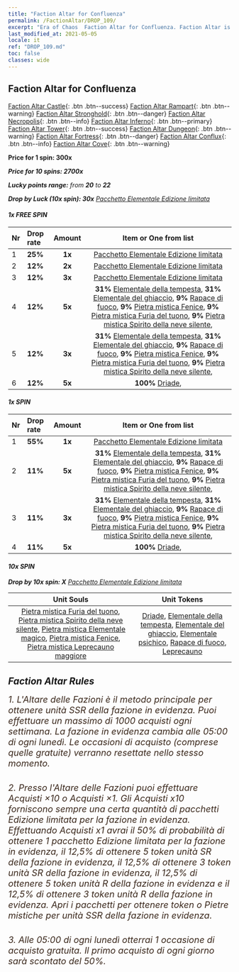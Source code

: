 ```yaml
---
title: "Faction Altar for Confluenza"
permalink: /FactionAltar/DROP_109/
excerpt: "Era of Chaos  Faction Altar for Confluenza. Faction Altar is the primary method for obtaining SSR units from the popular faction. Limited to 1,000 purchases each week. The popular faction changes at 05:00 every Monday. Purchase attempts and free purchase attempts will also reset then."
last_modified_at: 2021-05-05
locale: it
ref: "DROP_109.md"
toc: false
classes: wide
---
```


##  Faction Altar for **Confluenza**

  [Faction Altar Castle](/it/FactionAltar/DROP_101/){: .btn .btn--success} [Faction Altar Rampart](/it/FactionAltar/DROP_102/){: .btn .btn--warning} [Faction Altar Stronghold](/it/FactionAltar/DROP_103/){: .btn .btn--danger} [Faction Altar Necropolis](/it/FactionAltar/DROP_104/){: .btn .btn--info} [Faction Altar Inferno](/it/FactionAltar/DROP_105/){: .btn .btn--primary} [Faction Altar Tower](/it/FactionAltar/DROP_106/){: .btn .btn--success} [Faction Altar Dungeon](/it/FactionAltar/DROP_107/){: .btn .btn--warning} [Faction Altar Fortress](/it/FactionAltar/DROP_108/){: .btn .btn--danger} [Faction Altar Conflux](/it/FactionAltar/DROP_109/){: .btn .btn--info} [Faction Altar Cove](/it/FactionAltar/DROP_112/){: .btn .btn--warning} 

  **Price for 1 spin: 300x** <i class="fas fa-gem"/>

  **Price for 10 spins: 2700x** <i class="fas fa-gem"/>

  **Lucky points range:** from **20** to **22**

  **Drop by Luck (10x spin): 30x** [Pacchetto Elementale Edizione limitata](/ItemsIT/con_2141/)

####  1x FREE SPIN 

  |    Nr    |  Drop rate  |  Amount   |   Item or One from list  |
  |:---------|:------------|:---------:|:------------------------:|
  | 1 | **25%** | **1x** | [Pacchetto Elementale Edizione limitata](/ItemsIT/con_2141/) |
  | 2 | **12%** | **2x** | [Pacchetto Elementale Edizione limitata](/ItemsIT/con_2141/) |
  | 3 | **12%** | **3x** | [Pacchetto Elementale Edizione limitata](/ItemsIT/con_2141/) |
  | 4 | **12%** | **5x** |  **31%** [Elementale della tempesta](/ItemsIT/unt_263/),  **31%** [Elementale del ghiaccio](/ItemsIT/unt_264/),  **9%** [Rapace di fuoco](/ItemsIT/unt_268/),  **9%** [Pietra mistica Fenice](/ItemsIT/unt_348/),  **9%** [Pietra mistica Furia del tuono](/ItemsIT/unt_344/),  **9%** [Pietra mistica Spirito della neve silente](/ItemsIT/unt_345/),  |
  | 5 | **12%** | **3x** |  **31%** [Elementale della tempesta](/ItemsIT/unt_263/),  **31%** [Elementale del ghiaccio](/ItemsIT/unt_264/),  **9%** [Rapace di fuoco](/ItemsIT/unt_268/),  **9%** [Pietra mistica Fenice](/ItemsIT/unt_348/),  **9%** [Pietra mistica Furia del tuono](/ItemsIT/unt_344/),  **9%** [Pietra mistica Spirito della neve silente](/ItemsIT/unt_345/),  |
  | 6 | **12%** | **5x** |  **100%** [Driade](/ItemsIT/unt_262/),  |


####  1x SPIN 

  |    Nr    |  Drop rate  |  Amount   |   Item or One from list  |
  |:---------|:------------|:---------:|:------------------------:|
  | 1 | **55%** | **1x** | [Pacchetto Elementale Edizione limitata](/ItemsIT/con_2141/) |
  | 2 | **11%** | **5x** |  **31%** [Elementale della tempesta](/ItemsIT/unt_263/),  **31%** [Elementale del ghiaccio](/ItemsIT/unt_264/),  **9%** [Rapace di fuoco](/ItemsIT/unt_268/),  **9%** [Pietra mistica Fenice](/ItemsIT/unt_348/),  **9%** [Pietra mistica Furia del tuono](/ItemsIT/unt_344/),  **9%** [Pietra mistica Spirito della neve silente](/ItemsIT/unt_345/),  |
  | 3 | **11%** | **3x** |  **31%** [Elementale della tempesta](/ItemsIT/unt_263/),  **31%** [Elementale del ghiaccio](/ItemsIT/unt_264/),  **9%** [Rapace di fuoco](/ItemsIT/unt_268/),  **9%** [Pietra mistica Fenice](/ItemsIT/unt_348/),  **9%** [Pietra mistica Furia del tuono](/ItemsIT/unt_344/),  **9%** [Pietra mistica Spirito della neve silente](/ItemsIT/unt_345/),  |
  | 4 | **11%** | **5x** |  **100%** [Driade](/ItemsIT/unt_262/),  |


####  10x SPIN 

  **Drop by 10x spin: X** [Pacchetto Elementale Edizione limitata](/ItemsIT/con_2141/)

  |    Unit Souls    |  Unit Tokens  |
  |:----------------:|:-------------:|
  | [Pietra mistica Furia del tuono](/ItemsIT/unt_344/), [Pietra mistica Spirito della neve silente](/ItemsIT/unt_345/), [Pietra mistica Elementale magico](/ItemsIT/unt_347/), [Pietra mistica Fenice](/ItemsIT/unt_348/), [Pietra mistica Leprecauno maggiore](/ItemsIT/unt_349/) | [Driade](/ItemsIT/unt_262/), [Elementale della tempesta](/ItemsIT/unt_263/), [Elementale del ghiaccio](/ItemsIT/unt_264/), [Elementale psichico](/ItemsIT/unt_267/), [Rapace di fuoco](/ItemsIT/unt_268/), [Leprecauno](/ItemsIT/unt_270/) |



## Faction Altar Rules

  <span style="color: #3c2a1e;font-size:20px">1. L'Altare delle Fazioni è il metodo principale per ottenere unità SSR della fazione in evidenza. Puoi effettuare un massimo di 1000 acquisti ogni settimana. La fazione in evidenza cambia alle 05:00 di ogni lunedì. Le occasioni di acquisto (comprese quelle gratuite) verranno resettate nello stesso momento.</span><br/>

<br/>  <span style="color: #3c2a1e;font-size:20px">2. Presso l'Altare delle Fazioni puoi effettuare Acquisti ×10 o Acquisti ×1. Gli Acquisti x10 forniscono sempre una certa quantità di pacchetti Edizione limitata per la fazione in evidenza. Effettuando Acquisti x1 avrai il 50% di probabilità di ottenere 1 pacchetto Edizione limitata per la fazione in evidenza, il 12,5% di ottenere 5 token unità SR della fazione in evidenza, il 12,5% di ottenere 3 token unità SR della fazione in evidenza, il 12,5% di ottenere 5 token unità R della fazione in evidenza e il 12,5% di ottenere 3 token unità R della fazione in evidenza. Apri i pacchetti per ottenere token o Pietre mistiche per unità SSR della fazione in evidenza.</span>

<br/>  <span style="color: #3c2a1e;font-size:20px">3. Alle 05:00 di ogni lunedì otterrai 1 occasione di acquisto gratuita. Il primo acquisto di ogni giorno sarà scontato del 50%.</span><br/>

<br/>